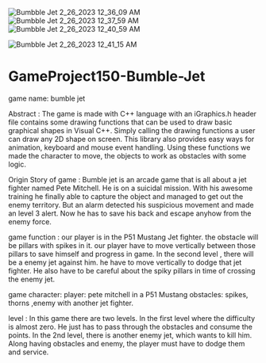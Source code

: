 ![Bumbble Jet 2_26_2023 12_36_09 AM](https://user-images.githubusercontent.com/102303488/221374225-5f700919-1e92-4975-b08b-5f97dc011c04.png)![Bumbble Jet 2_26_2023 12_37_59 AM](https://user-images.githubusercontent.com/102303488/221374338-ef50551d-1a3b-48ac-be58-30b94b94121d.png)
![Bumbble Jet 2_26_2023 12_40_59 AM](https://user-images.githubusercontent.com/102303488/221374354-83edd4e8-d61e-4c87-924c-7577e07ce2d6.png)

![Bumbble Jet 2_26_2023 12_41_15 AM](https://user-images.githubusercontent.com/102303488/221374298-4e47609e-7bd2-4459-945f-e1ea810f0fa5.png)

# GameProject150-Bumble-Jet
game name: bumble jet

Abstract :
The game is made with C++ language with an iGraphics.h header file contains some drawing functions that can be used to draw basic graphical shapes in Visual C++. Simply calling the drawing functions a user can draw any 2D shape on screen. This library also provides easy ways for animation, keyboard and mouse event handling. Using these functions we made the character to move, the objects to work as obstacles with some logic. 

Origin Story of game : Bumble jet is an arcade game that is all about a jet fighter named Pete Mitchell. He is on a suicidal mission. With his awesome training he finally able to capture the object and managed to get out the enemy territory. But an alarm detected his suspicious movement and made an level 3 alert. Now he has to save his back and escape anyhow from the enemy force. 

game function : our player is in the P51 Mustang Jet fighter. the obstacle will  be pillars with spikes in it. our player have to move vertically between those pillars to save himself and progress in game. In the second level , there will be a enemy jet against him. he have to move vertically to dodge that jet fighter. He also have to be careful about the spiky pillars in  time of crossing  the enemy jet.

game character: player: pete mitchell in a P51 Mustang
obstacles: spikes, thorns ,enemy with another jet fighter. 

level :
In this game there are two levels. In the first level where the difficulty is almost zero. He just has to pass through the obstacles and consume the points. In the 2nd level, there is another enemy jet, which wants to kill him. 
Along having obstacles and enemy, the player must have to dodge them and service.
